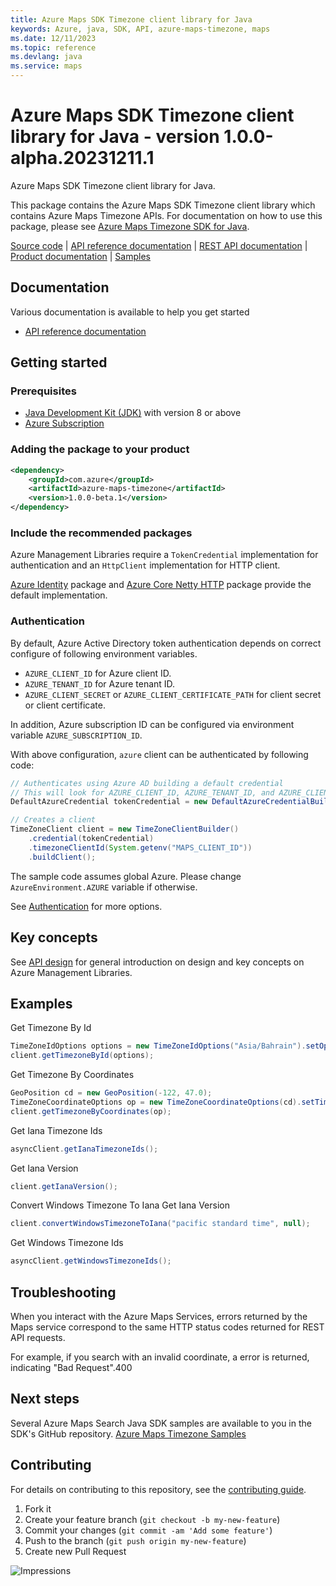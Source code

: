 ```yaml
---
title: Azure Maps SDK Timezone client library for Java
keywords: Azure, java, SDK, API, azure-maps-timezone, maps
ms.date: 12/11/2023
ms.topic: reference
ms.devlang: java
ms.service: maps
---
```

# Azure Maps SDK Timezone client library for Java - version 1.0.0-alpha.20231211.1 


Azure Maps SDK Timezone client library for Java.

This package contains the Azure Maps SDK Timezone client library which contains Azure Maps Timezone APIs. For documentation on how to use this package, please see [Azure Maps Timezone SDK for Java](/rest/api/maps/timezone).

[Source code][source] | [API reference documentation][docs] | [REST API documentation][rest_docs] | [Product documentation][product_docs] | [Samples][samples]

## Documentation

Various documentation is available to help you get started

- [API reference documentation][docs]

## Getting started

### Prerequisites

- [Java Development Kit (JDK)][jdk] with version 8 or above
- [Azure Subscription][azure_subscription]

### Adding the package to your product

[//]: # ({x-version-update-start;com.azure:azure-maps-timezone;current})
```xml
<dependency>
    <groupId>com.azure</groupId>
    <artifactId>azure-maps-timezone</artifactId>
    <version>1.0.0-beta.1</version>
</dependency>
```
[//]: # ({x-version-update-end})

### Include the recommended packages

Azure Management Libraries require a `TokenCredential` implementation for authentication and an `HttpClient` implementation for HTTP client.

[Azure Identity][azure_identity] package and [Azure Core Netty HTTP][azure_core_http_netty] package provide the default implementation.

### Authentication

By default, Azure Active Directory token authentication depends on correct configure of following environment variables.

- `AZURE_CLIENT_ID` for Azure client ID.
- `AZURE_TENANT_ID` for Azure tenant ID.
- `AZURE_CLIENT_SECRET` or `AZURE_CLIENT_CERTIFICATE_PATH` for client secret or client certificate.

In addition, Azure subscription ID can be configured via environment variable `AZURE_SUBSCRIPTION_ID`.

With above configuration, `azure` client can be authenticated by following code:

```java com.azure.maps.timezone.sync.builder.ad.instantiation
// Authenticates using Azure AD building a default credential
// This will look for AZURE_CLIENT_ID, AZURE_TENANT_ID, and AZURE_CLIENT_SECRET env variables
DefaultAzureCredential tokenCredential = new DefaultAzureCredentialBuilder().build();

// Creates a client
TimeZoneClient client = new TimeZoneClientBuilder()
    .credential(tokenCredential)
    .timezoneClientId(System.getenv("MAPS_CLIENT_ID"))
    .buildClient();
```

The sample code assumes global Azure. Please change `AzureEnvironment.AZURE` variable if otherwise.

See [Authentication][authenticate] for more options.

## Key concepts

See [API design][design] for general introduction on design and key concepts on Azure Management Libraries.

## Examples
Get Timezone By Id
```java com.azure.maps.timezone.sync.get_timezone_by_id
TimeZoneIdOptions options = new TimeZoneIdOptions("Asia/Bahrain").setOptions(TimeZoneOptions.ALL);
client.getTimezoneById(options);
```

Get Timezone By Coordinates
```java com.azure.maps.timezone.sync.get_timezone_by_coordinates
GeoPosition cd = new GeoPosition(-122, 47.0);
TimeZoneCoordinateOptions op = new TimeZoneCoordinateOptions(cd).setTimezoneOptions(TimeZoneOptions.ALL);
client.getTimezoneByCoordinates(op);
```

Get Iana Timezone Ids
```java com.azure.maps.timezone.async.get_timezone_enum_iana
asyncClient.getIanaTimezoneIds();
```

Get Iana Version
```java com.azure.maps.timezone.sync.get_timezone_iana_version
client.getIanaVersion();
```

Convert Windows Timezone To Iana
Get Iana Version
```java com.azure.maps.timezone.sync.convert_windows_timezone_to_iana
client.convertWindowsTimezoneToIana("pacific standard time", null);
```

Get Windows Timezone Ids
```java com.azure.maps.timezone.async.get_timezone_enum_windows
asyncClient.getWindowsTimezoneIds();
```

## Troubleshooting
When you interact with the Azure Maps Services, errors returned by the Maps service correspond to the same HTTP status codes returned for REST API requests.

For example, if you search with an invalid coordinate, a error is returned, indicating "Bad Request".400

## Next steps
Several Azure Maps Search Java SDK samples are available to you in the SDK's GitHub repository.
[Azure Maps Timezone Samples](https://github.com/Azure/azure-sdk-for-java/tree/main/sdk/maps/azure-maps-timezone/src/samples)

## Contributing

For details on contributing to this repository, see the [contributing guide](https://github.com/Azure/azure-sdk-for-java/blob/master/CONTRIBUTING.md).

1. Fork it
1. Create your feature branch (`git checkout -b my-new-feature`)
1. Commit your changes (`git commit -am 'Add some feature'`)
1. Push to the branch (`git push origin my-new-feature`)
1. Create new Pull Request

<!-- LINKS -->
[source]: https://github.com/Azure/azure-sdk-for-java/tree/main/sdk/maps/azure-maps-timezone/src
[samples]:  https://github.com/Azure/azure-sdk-for-java/tree/main/sdk/maps/azure-maps-timezone/src/samples
[rest_docs]: /rest/api/maps
[product_docs]: /azure/azure-maps/
[docs]: https://azure.github.io/azure-sdk-for-java/
[jdk]: /java/azure/jdk/
[azure_subscription]: https://azure.microsoft.com/free/
[azure_identity]: https://github.com/Azure/azure-sdk-for-java/blob/main/sdk/identity/azure-identity
[azure_core_http_netty]: https://github.com/Azure/azure-sdk-for-java/blob/main/sdk/core/azure-core-http-netty
[authenticate]: https://github.com/Azure/azure-sdk-for-java/blob/main/sdk/resourcemanager/docs/AUTH.md
[design]: https://github.com/Azure/azure-sdk-for-java/blob/main/sdk/resourcemanager/docs/DESIGN.md

![Impressions](https://azure-sdk-impressions.azurewebsites.net/api/impressions/azure-sdk-for-java%2Fsdk%2Fmaps%2Fazure-maps-timezone%2FREADME.png)


